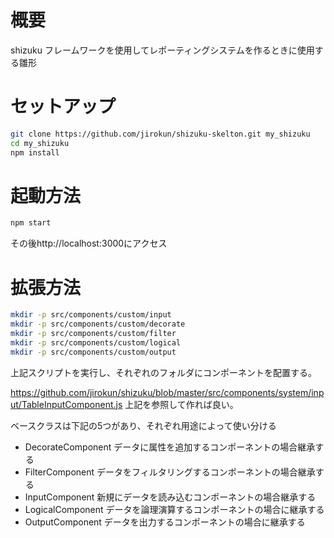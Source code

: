 # 概要
shizuku フレームワークを使用してレポーティングシステムを作るときに使用する雛形

# セットアップ
```bash
git clone https://github.com/jirokun/shizuku-skelton.git my_shizuku
cd my_shizuku
npm install
```

# 起動方法
```bash
npm start
```

その後http://localhost:3000にアクセス

# 拡張方法
```bash
mkdir -p src/components/custom/input
mkdir -p src/components/custom/decorate
mkdir -p src/components/custom/filter
mkdir -p src/components/custom/logical
mkdir -p src/components/custom/output
```
上記スクリプトを実行し、それぞれのフォルダにコンポーネントを配置する。

https://github.com/jirokun/shizuku/blob/master/src/components/system/input/TableInputComponent.js
上記を参照して作れば良い。

ベースクラスは下記の5つがあり、それぞれ用途によって使い分ける

 - DecorateComponent データに属性を追加するコンポーネントの場合継承する
 - FilterComponent データをフィルタリングするコンポーネントの場合継承する
 - InputComponent 新規にデータを読み込むコンポーネントの場合継承する
 - LogicalComponent データを論理演算するコンポーネントの場合に継承する
 - OutputComponent データを出力するコンポーネントの場合に継承する
